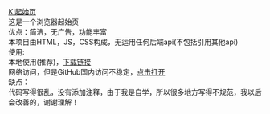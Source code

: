 <a href="https://yuiandazucat.github.io/ki/index.html">Ki起始页</a><br>
这是一个浏览器起始页<br>
优点：简洁，无广告，功能丰富<br>
本项目由HTML，JS，CSS构成，无运用任何后端api(不包括引用其他api)<br>
使用:<br>
本地使用(推荐)，<a href="https://codeload.github.com/YuiandAzucat/ki/zip/refs/heads/main">下载链接</a><br>
网络访问，但是GitHub国内访问不稳定，<a href="https://yuiandazucat.github.io/ki/index.html">点击打开</a><br>
缺点：<br>
代码写得很乱，没有添加注释，由于我是自学，所以很多地方写得不规范，我以后会改善的，谢谢理解！
